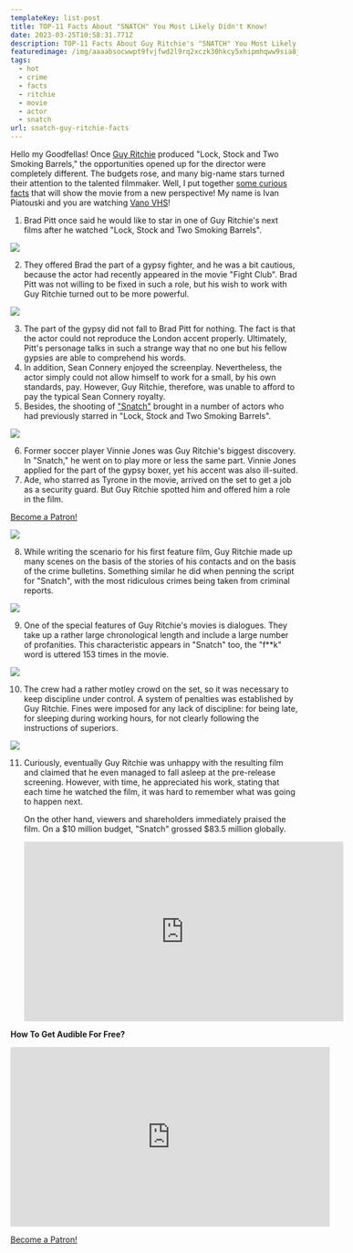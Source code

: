 ```yaml
---
templateKey: list-post
title: TOP-11 Facts About "SNATCH" You Most Likely Didn't Know!
date: 2023-03-25T10:58:31.771Z
description: TOP-11 Facts About Guy Ritchie's "SNATCH" You Most Likely Didn't Know!
featuredimage: /img/aaaabsocwwpt9fvjfwd2l9rq2xczk30hkcy5xhipmhqww9sia8jbbhduajhkowjt43spimrz-7emdy-5po5odbkm0nvvhcadn4ack58w.jpg
tags:
  - hot
  - crime
  - facts
  - ritchie
  - movie
  - actor
  - snatch
url: snatch-guy-ritchie-facts
---
```

Hello my Goodfellas! Once [Guy Ritchie](https://youtu.be/RRkIcHjvF4I) produced "Lock, Stock and Two Smoking Barrels," the opportunities opened up for the director were completely different. The budgets rose, and many big-name stars turned their attention to the talented filmmaker. Well, I put together [some curious facts](https://youtu.be/RRkIcHjvF4I) that will show the movie from a new perspective! My name is Ivan Piatouski and you are watching [Vano VHS](https://youtu.be/RRkIcHjvF4I)!

1. Brad Pitt once said he would like to star in one of Guy Ritchie's next films after he watched "Lock, Stock and Two Smoking Barrels".

![](/img/056_facts_snatch.00_00_45_20.still011.png)

2. They offered Brad the part of a gypsy fighter, and he was a bit cautious, because the actor had recently appeared in the movie "Fight Club". Brad Pitt was not willing to be fixed in such a role, but his wish to work with Guy Ritchie turned out to be more powerful.

![](/img/056_facts_snatch.00_00_57_06.still012.png)

3. The part of the gypsy did not fall to Brad Pitt for nothing. The fact is that the actor could not reproduce the London accent properly. Ultimately, Pitt's personage talks in such a strange way that no one but his fellow gypsies are able to comprehend his words.
4. In addition, Sean Connery enjoyed the screenplay. Nevertheless, the actor simply could not allow himself to work for a small, by his own standards, pay. However, Guy Ritchie, therefore, was unable to afford to pay the typical Sean Connery royalty.
5. Besides, the shooting of ["Snatch"](https://youtu.be/RRkIcHjvF4I) brought in a number of actors who had previously starred in "Lock, Stock and Two Smoking Barrels".

![](/img/056_facts_snatch.00_01_27_04.still013.png)

6. Former soccer player Vinnie Jones was Guy Ritchie's biggest discovery. In "Snatch," he went on to play more or less the same part. Vinnie Jones applied for the part of the gypsy boxer, yet his accent was also ill-suited.
7. Ade, who starred as Tyrone in the movie, arrived on the set to get a job as a security guard. But Guy Ritchie spotted him and offered him a role in the film.

<a href="https://www.patreon.com/bePatron?u=79936642" data-patreon-widget-type="become-patron-button">Become a Patron!</a>

![](/img/056_facts_snatch.00_02_49_19.still014.png)

8. While writing the scenario for his first feature film, Guy Ritchie made up many scenes on the basis of the stories of his contacts and on the basis of the crime bulletins. Something similar he did when penning the script for "Snatch", with the most ridiculous crimes being taken from criminal reports.

![](/img/056_facts_snatch.00_03_08_10.still015.png)

9. One of the special features of Guy Ritchie's movies is dialogues. They take up a rather large chronological length and include a large number of profanities. This characteristic appears in "Snatch" too, the "f\*\*k" word is uttered 153 times in the movie.

![](/img/056_facts_snatch.00_03_20_04.still016.png)

10. The crew had a rather motley crowd on the set, so it was necessary to keep discipline under control. A system of penalties was established by Guy Ritchie. Fines were imposed for any lack of discipline: for being late, for sleeping during working hours, for not clearly following the instructions of superiors.

![](/img/056_facts_snatch.00_04_06_19.still019.png)

11. Curiously, eventually Guy Ritchie was unhappy with the resulting film and claimed that he even managed to fall asleep at the pre-release screening. However, with time, he appreciated his work, stating that each time he watched the film, it was hard to remember what was going to happen next.

    On the other hand, viewers and shareholders immediately praised the film. On a $10 million budget, "Snatch" grossed $83.5 million globally.

    <div class="video-container"><iframe width="560" height="315" src="https://www.youtube.com/embed/RRkIcHjvF4I" title="YouTube video player" frameborder="0" allow="accelerometer; autoplay; clipboard-write; encrypted-media; gyroscope; picture-in-picture; web-share" allowfullscreen></iframe></div

**How To Get Audible For Free?** 

<div class="video-container"><iframe width="560" height="315" src="https://www.youtube.com/embed/DX3Cwge33Ks" title="YouTube video player" frameborder="0" allow="accelerometer; autoplay; clipboard-write; encrypted-media; gyroscope; picture-in-picture; web-share" allowfullscreen></iframe></div>

<a href="https://www.patreon.com/bePatron?u=79936642" data-patreon-widget-type="become-patron-button">Become a Patron!</a>